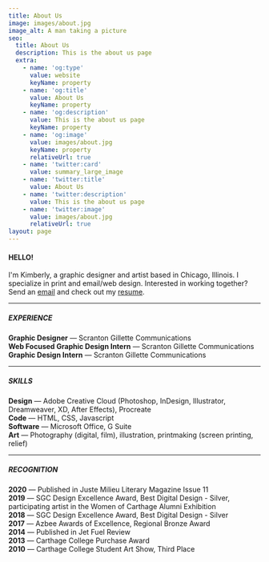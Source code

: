 ```yaml
---
title: About Us
image: images/about.jpg
image_alt: A man taking a picture
seo:
  title: About Us
  description: This is the about us page
  extra:
    - name: 'og:type'
      value: website
      keyName: property
    - name: 'og:title'
      value: About Us
      keyName: property
    - name: 'og:description'
      value: This is the about us page
      keyName: property
    - name: 'og:image'
      value: images/about.jpg
      keyName: property
      relativeUrl: true
    - name: 'twitter:card'
      value: summary_large_image
    - name: 'twitter:title'
      value: About Us
    - name: 'twitter:description'
      value: This is the about us page
    - name: 'twitter:image'
      value: images/about.jpg
      relativeUrl: true
layout: page
---
```

#### **HELLO!**

I'm Kimberly, a graphic designer and artist based in Chicago, Illinois. I specialize in print and email/web design. Interested in working together? Send an [email](mailto:kpellikan@gmail.com) and check out my [resume](https://drive.google.com/file/d/1VM-9NWubTgoRr6ZJbJ1Ppfha3JVO304v/view?usp=sharing).
<hr>

##### **EXPERIENCE**

**Graphic Designer** — Scranton Gillette Communications<br>
**Web Focused Graphic Design Intern** — Scranton Gillette Communications<br>
**Graphic Design Intern** — Scranton Gillette Communications
<hr>

##### **SKILLS**

**Design** — Adobe Creative Cloud (Photoshop, InDesign, Illustrator, Dreamweaver, XD, After Effects), Procreate<br>
**Code** — HTML, CSS, Javascript<br>
**Software** — Microsoft Office, G Suite<br>
**Art** — Photography (digital, film), illustration, printmaking (screen printing, relief)
<hr>

##### **RECOGNITION**

**2020** — Published in Juste Milieu Literary Magazine Issue 11<br>
**2019** — SGC Design Excellence Award, Best Digital Design - Silver, participating artist in the Women of Carthage Alumni Exhibition<br>
**2018** — SGC Design Excellence Award, Best Digital Design - Silver<br>
**2017** — Azbee Awards of Excellence, Regional Bronze Award<br>
**2014** — Published in Jet Fuel Review<br>
**2013** — Carthage College Purchase Award<br>
**2010** — Carthage College Student Art Show, Third Place
